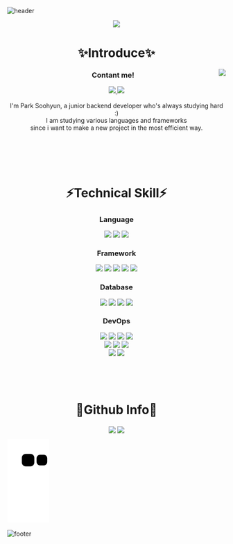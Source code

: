 ![header](https://capsule-render.vercel.app/api?type=waving&color=auto&height=300&section=header&text=Soohyun%20Park&fontSize=90)

<div align="center">
  <img src="https://img.shields.io/github/last-commit/vivian0304/vivian0304.svg?style=for-the-badge"/><br>
</div>

<div align="center">
  <h1>✨Introduce✨</h1>
  <img align="right" src="http://mazassumnida.wtf/api/v2/generate_badge?boj=vivian0304" />
  <h3>Contant me!</h3>
  <a href="mailto:vivian030434@gmail.com">
    <img src="https://img.shields.io/badge/Gmail-EA4335?style=for-the-badge&logo=Gmail&logoColor=white&link=vivian030434@gmail.com"/>
  </a>
  <a href="https://study0304.tistory.com/">
    <img src="https://img.shields.io/badge/Tistory-000000?style=for-the-badge&logo=Tistory&logoColor=white&link=https://study0304.tistory.com/"/>
  </a>
  <br><br>
  I'm Park Soohyun, a junior backend developer who's always studying hard :)<br>
  I am studying various languages and frameworks<br>
  since i want to make a new project in the most efficient way.<br>
</div>

<br> <br> <br> <br>

<div align="center">
  <h1>⚡Technical Skill⚡</h1>
</div>

<div align="center">
  <h3>Language</h3>
  <img src="https://img.shields.io/badge/Java-orange?style=for-the-badge&logo=Java&logoColor=white"/>
  <img src="https://img.shields.io/badge/Python-3766AB?style=for-the-badge&logo=Python&logoColor=white"/>
  <img src="https://img.shields.io/badge/JavaScript-F7DF1E?style=for-the-badge&logo=JavaScript&logoColor=white"/>
  <br>
  <h3>Framework</h3>
  <img src="https://img.shields.io/badge/SpringBoot-6DB33F?style=for-the-badge&logo=springboot&logoColor=white"/>
  <img src="https://img.shields.io/badge/Spring-6DB33F?style=for-the-badge&logo=spring&logoColor=white"/>
  <img src="https://img.shields.io/badge/Flask-000000?style=for-the-badge&logo=flask&logoColor=white"/>
  <img src="https://img.shields.io/badge/Django-092E20?style=for-the-badge&logo=django&logoColor=white"/>
  <img src="https://img.shields.io/badge/ExpressJS-000000?style=for-the-badge&logo=express&logoColor=white"/>
  <h3>Database</h3>
  <img src="https://img.shields.io/badge/MySQL-4479A1?style=for-the-badge&logo=Mysql&logoColor=white"/>
  <img src="https://img.shields.io/badge/MariaDB-003545?style=for-the-badge&logo=MariaDB&logoColor=white"/>
  <img src="https://img.shields.io/badge/PostgreSQL-4169E1?style=for-the-badge&logo=PostgreSQL&logoColor=white"/>
  <img src="https://img.shields.io/badge/MongoDB-47A248?style=for-the-badge&logo=MongoDB&logoColor=white"/>
  <h3>DevOps</h3>
  <img src="https://img.shields.io/badge/Docker-2496ED?style=for-the-badge&logo=Docker&logoColor=white"/>
  <img src="https://img.shields.io/badge/NGINX-009639?style=for-the-badge&logo=NGINX&logoColor=white"/>
  <img src="https://img.shields.io/badge/Celery-37814A?style=for-the-badge&logo=Celery&logoColor=white"/>
  <img src="https://img.shields.io/badge/RabbitMQ-FF6600?style=for-the-badge&logo=RabbitMQ&logoColor=white"/><br>
  <img src="https://img.shields.io/badge/Amazon%20S3-569A31?style=for-the-badge&logo=Amazon%20S3&logoColor=white"/>
  <img src="https://img.shields.io/badge/Amazon%20RDS-527FFF?style=for-the-badge&logo=Amazon%20RDS&logoColor=white"/>
  <img src="https://img.shields.io/badge/Amazon%20EC2-FF9900?style=for-the-badge&logo=Amazon%20EC2&logoColor=white"/><br>
  <img src="https://img.shields.io/badge/Prometheus-E6522C?style=for-the-badge&logo=Prometheus&logoColor=white"/>
  <img src="https://img.shields.io/badge/Grafana-F46800?style=for-the-badge&logo=Grafana&logoColor=white"/>
</div>

<br> <br> <br> 

<div align="center">
  <h1>🔭Github Info🔭</h1>
</div>

<div align="center">
  <img align="center" src="https://github-readme-stats.vercel.app/api?username=vivian0304" />
  <img align="center" src="https://github-readme-stats.vercel.app/api/top-langs/?username=vivian0304&langs_count=4" />
</div>

![snake gif](https://github.com/vivian0304/vivian0304/blob/output/github-contribution-grid-snake.svg)

![footer](https://capsule-render.vercel.app/api?type=waving&color=auto&height=100&section=footer)
